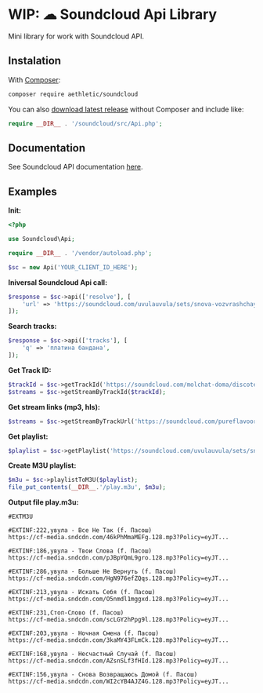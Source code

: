 # WIP: ☁ Soundcloud Api Library 

Mini library for work with Soundcloud API.

## Instalation

With [Composer](https://getcomposer.org/):
```bash
composer require aethletic/soundcloud
```

You can also [download latest release](https://github.com/aethletic/soundcloud/releases) without Composer and include like:
```php 
require __DIR__ . '/soundcloud/src/Api.php';
```


## Documentation
See Soundcloud API documentation [here](https://developers.soundcloud.com/docs/api/reference).


## Examples

**Init:**
```php
<?php 

use Soundcloud\Api;

require __DIR__ . '/vendor/autoload.php';

$sc = new Api('YOUR_CLIENT_ID_HERE');
```

**Iniversal Soundcloud Api call:**
```php
$response = $sc->api(['resolve'], [
    'url' => 'https://soundcloud.com/uvulauvula/sets/snova-vozvrashchayus-domoy-f-pasosh',
]);
```
**Search tracks:**
```php
$response = $sc->api(['tracks'], [
    'q' => 'платина бандана',
]);
```

**Get Track ID:**
```php
$trackId = $sc->getTrackId('https://soundcloud.com/molchat-doma/discoteque');
$streams = $sc->getStreamByTrackId($trackId);
```

**Get stream links (mp3, hls):**
```php
$streams = $sc->getStreamByTrackUrl('https://soundcloud.com/pureflavoor/skriptonit-polozhenie-pureflavor-remix');
```

**Get playlist:**
```php
$playlist = $sc->getPlaylist('https://soundcloud.com/uvulauvula/sets/snova-vozvrashchayus-domoy-f-pasosh');
```

**Create M3U playlist:**
```php
$m3u = $sc->playlistToM3U($playlist);
file_put_contents(__DIR__.'/play.m3u', $m3u);
```

**Output file play.m3u:**
```m3u
#EXTM3U

#EXTINF:222,увула - Все Не Так (f. Пасош)
https://cf-media.sndcdn.com/46kPhMmaMEFg.128.mp3?Policy=eyJT...

#EXTINF:186,увула - Твои Слова (f. Пасош)
https://cf-media.sndcdn.com/pJBpYQmL9gro.128.mp3?Policy=eyJT...

#EXTINF:286,увула - Больше Не Вернуть (f. Пасош)
https://cf-media.sndcdn.com/HgN976efZQqs.128.mp3?Policy=eyJT...

#EXTINF:213,увула - Искать Себя (f. Пасош)
https://cf-media.sndcdn.com/O5nmdl1mggxd.128.mp3?Policy=eyJT...

#EXTINF:231,Стоп-Слово (f. Пасош)
https://cf-media.sndcdn.com/scLGY2hPpg9l.128.mp3?Policy=eyJT...

#EXTINF:203,увула - Ночная Смена (f. Пасош)
https://cf-media.sndcdn.com/3kaMY43FLmCk.128.mp3?Policy=eyJT...

#EXTINF:168,увула - Несчастный Случай (f. Пасош)
https://cf-media.sndcdn.com/AZsnSLf3fHId.128.mp3?Policy=eyJT...

#EXTINF:156,увула - Снова Возвращаюсь Домой (f. Пасош)
https://cf-media.sndcdn.com/WI2cYB4AJZ4G.128.mp3?Policy=eyJT...
```

